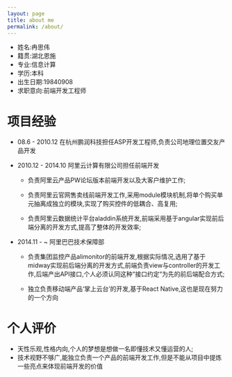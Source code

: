 ```yaml
---
layout: page
title: about me
permalink: /about/
---
```




- 姓名:冉思伟
- 籍贯:湖北恩施
- 专业:信息计算
- 学历:本科
- 出生日期:19840908
- 求职意向:前端开发工程师


# 项目经验
- 08.6 - 2010.12 在杭州鹏润科技担任ASP开发工程师,负责公司地理位置交友产品开发
- 2010.12 - 2014.10 阿里云计算有限公司担任前端开发
	* 负责阿里云产品PW论坛版本前端开发以及大客户维护工作;
	
	* 负责阿里云官网售卖线前端开发工作,采用module模块机制,将单个购买单元抽离成独立的模块,实现了购买控件的低耦合、高复用;
	
	* 负责阿里云数据统计平台aladdin系统开发,前端采用基于angular实现前后端分离的开发方式,提高了整体的开发效率;
	
- 2014.11 - ~ 阿里巴巴技术保障部
   *  负责集团监控产品alimonitor的前端开发,根据实际情况,选用了基于midway实现前后端分离的开发方式,前端负责view与controller的开发工作,后端产出API接口,个人必须认同这种“接口约定“为先的前后端配合方式;
   
   * 独立负责移动端产品‘掌上云台’的开发,基于React Native,这也是现在努力的一个方向
 
# 个人评价
- 天性乐观,性格内向,个人的梦想是想做一名即懂技术又懂运营的人;
- 技术视野不够广,能独立负责一个产品的前端开发工作,但是不能从项目中提炼一些亮点来体现前端开发的价值